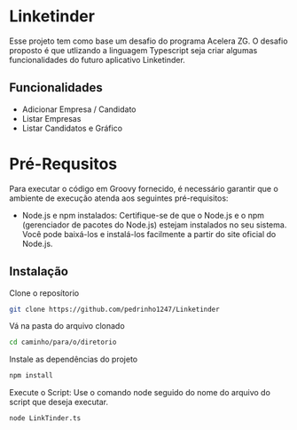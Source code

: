 
# Linketinder

Esse projeto tem como base um desafio do programa Acelera ZG. O desafio proposto é que utlizando a linguagem Typescript seja criar algumas funcionalidades do futuro aplicativo Linketinder. 


## Funcionalidades

- Adicionar Empresa / Candidato 
- Listar Empresas
- Listar Candidatos e Gráfico


# Pré-Requsitos

Para executar o código em Groovy fornecido, é necessário garantir que o ambiente de execução atenda aos seguintes pré-requisitos:

- Node.js e npm instalados: Certifique-se de que o Node.js e o npm (gerenciador de pacotes do Node.js) estejam instalados no seu sistema. Você pode baixá-los e instalá-los facilmente a partir do site oficial do Node.js.


## Instalação

Clone o reposítorio

```bash
git clone https://github.com/pedrinho1247/Linketinder
```
Vá na pasta do arquivo clonado
```bash
cd caminho/para/o/diretorio
```
Instale as dependências do projeto
```bash
npm install
```
Execute o Script: Use o comando node seguido do nome do arquivo do script que deseja executar. 
```bash
node LinkTinder.ts
```
